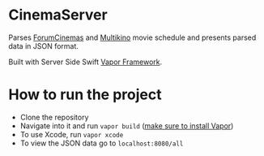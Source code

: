 # CinemaServer
Parses [ForumCinemas](http://www.forumcinemas.lt) and [Multikino](https://multikino.lt) movie schedule and presents parsed data in JSON format.

Built with Server Side Swift [Vapor Framework](https://vapor.codes/).

# How to run the project
* Clone the repository
* Navigate into it and run `vapor build` ([make sure to install Vapor](https://docs.vapor.codes/3.0/install/macos/))
* To use Xcode, run `vapor xcode`
* To view the JSON data go to `localhost:8080/all`
